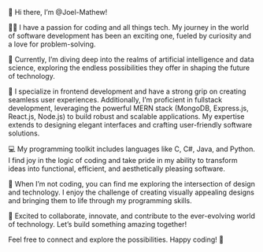 👋 Hi there, I’m @Joel-Mathew!

👨‍💻 I have a passion for coding and all things tech. My journey in the world of software development has been an exciting one, fueled by curiosity and a love for problem-solving.

🌱 Currently, I’m diving deep into the realms of artificial intelligence and data science, exploring the endless possibilities they offer in shaping the future of technology.

🚀 I specialize in frontend development and have a strong grip on creating seamless user experiences. Additionally, I’m proficient in fullstack development, leveraging the powerful MERN stack (MongoDB, Express.js, React.js, Node.js) to build robust and scalable applications. My expertise extends to designing elegant interfaces and crafting user-friendly software solutions.

💻 My programming toolkit includes languages like C, C#, Java, and Python. I find joy in the logic of coding and take pride in my ability to transform ideas into functional, efficient, and aesthetically pleasing software.

🎨 When I’m not coding, you can find me exploring the intersection of design and technology. I enjoy the challenge of creating visually appealing designs and bringing them to life through my programming skills.

🌟 Excited to collaborate, innovate, and contribute to the ever-evolving world of technology. Let’s build something amazing together!

Feel free to connect and explore the possibilities. Happy coding! 🚀
